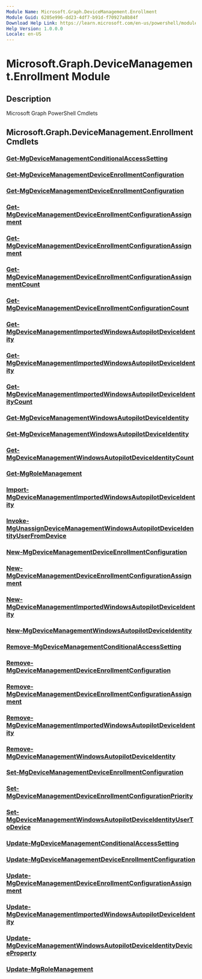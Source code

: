 ```yaml
---
Module Name: Microsoft.Graph.DeviceManagement.Enrollment
Module Guid: 6205e996-dd23-4df7-b91d-f70927a8b84f
Download Help Link: https://learn.microsoft.com/en-us/powershell/module/microsoft.graph.devicemanagement.enrollment/?view=graph-powershell-1.0
Help Version: 1.0.0.0
Locale: en-US
---
```


# Microsoft.Graph.DeviceManagement.Enrollment Module
## Description
Microsoft Graph PowerShell Cmdlets

## Microsoft.Graph.DeviceManagement.Enrollment Cmdlets
### [Get-MgDeviceManagementConditionalAccessSetting](Get-MgDeviceManagementConditionalAccessSetting.md)

### [Get-MgDeviceManagementDeviceEnrollmentConfiguration](Get-MgDeviceManagementDeviceEnrollmentConfiguration.md)

### [Get-MgDeviceManagementDeviceEnrollmentConfiguration](Get-MgDeviceManagementDeviceEnrollmentConfiguration.md)

### [Get-MgDeviceManagementDeviceEnrollmentConfigurationAssignment](Get-MgDeviceManagementDeviceEnrollmentConfigurationAssignment.md)

### [Get-MgDeviceManagementDeviceEnrollmentConfigurationAssignment](Get-MgDeviceManagementDeviceEnrollmentConfigurationAssignment.md)

### [Get-MgDeviceManagementDeviceEnrollmentConfigurationAssignmentCount](Get-MgDeviceManagementDeviceEnrollmentConfigurationAssignmentCount.md)

### [Get-MgDeviceManagementDeviceEnrollmentConfigurationCount](Get-MgDeviceManagementDeviceEnrollmentConfigurationCount.md)

### [Get-MgDeviceManagementImportedWindowsAutopilotDeviceIdentity](Get-MgDeviceManagementImportedWindowsAutopilotDeviceIdentity.md)

### [Get-MgDeviceManagementImportedWindowsAutopilotDeviceIdentity](Get-MgDeviceManagementImportedWindowsAutopilotDeviceIdentity.md)

### [Get-MgDeviceManagementImportedWindowsAutopilotDeviceIdentityCount](Get-MgDeviceManagementImportedWindowsAutopilotDeviceIdentityCount.md)

### [Get-MgDeviceManagementWindowsAutopilotDeviceIdentity](Get-MgDeviceManagementWindowsAutopilotDeviceIdentity.md)

### [Get-MgDeviceManagementWindowsAutopilotDeviceIdentity](Get-MgDeviceManagementWindowsAutopilotDeviceIdentity.md)

### [Get-MgDeviceManagementWindowsAutopilotDeviceIdentityCount](Get-MgDeviceManagementWindowsAutopilotDeviceIdentityCount.md)

### [Get-MgRoleManagement](Get-MgRoleManagement.md)

### [Import-MgDeviceManagementImportedWindowsAutopilotDeviceIdentity](Import-MgDeviceManagementImportedWindowsAutopilotDeviceIdentity.md)

### [Invoke-MgUnassignDeviceManagementWindowsAutopilotDeviceIdentityUserFromDevice](Invoke-MgUnassignDeviceManagementWindowsAutopilotDeviceIdentityUserFromDevice.md)

### [New-MgDeviceManagementDeviceEnrollmentConfiguration](New-MgDeviceManagementDeviceEnrollmentConfiguration.md)

### [New-MgDeviceManagementDeviceEnrollmentConfigurationAssignment](New-MgDeviceManagementDeviceEnrollmentConfigurationAssignment.md)

### [New-MgDeviceManagementImportedWindowsAutopilotDeviceIdentity](New-MgDeviceManagementImportedWindowsAutopilotDeviceIdentity.md)

### [New-MgDeviceManagementWindowsAutopilotDeviceIdentity](New-MgDeviceManagementWindowsAutopilotDeviceIdentity.md)

### [Remove-MgDeviceManagementConditionalAccessSetting](Remove-MgDeviceManagementConditionalAccessSetting.md)

### [Remove-MgDeviceManagementDeviceEnrollmentConfiguration](Remove-MgDeviceManagementDeviceEnrollmentConfiguration.md)

### [Remove-MgDeviceManagementDeviceEnrollmentConfigurationAssignment](Remove-MgDeviceManagementDeviceEnrollmentConfigurationAssignment.md)

### [Remove-MgDeviceManagementImportedWindowsAutopilotDeviceIdentity](Remove-MgDeviceManagementImportedWindowsAutopilotDeviceIdentity.md)

### [Remove-MgDeviceManagementWindowsAutopilotDeviceIdentity](Remove-MgDeviceManagementWindowsAutopilotDeviceIdentity.md)

### [Set-MgDeviceManagementDeviceEnrollmentConfiguration](Set-MgDeviceManagementDeviceEnrollmentConfiguration.md)

### [Set-MgDeviceManagementDeviceEnrollmentConfigurationPriority](Set-MgDeviceManagementDeviceEnrollmentConfigurationPriority.md)

### [Set-MgDeviceManagementWindowsAutopilotDeviceIdentityUserToDevice](Set-MgDeviceManagementWindowsAutopilotDeviceIdentityUserToDevice.md)

### [Update-MgDeviceManagementConditionalAccessSetting](Update-MgDeviceManagementConditionalAccessSetting.md)

### [Update-MgDeviceManagementDeviceEnrollmentConfiguration](Update-MgDeviceManagementDeviceEnrollmentConfiguration.md)

### [Update-MgDeviceManagementDeviceEnrollmentConfigurationAssignment](Update-MgDeviceManagementDeviceEnrollmentConfigurationAssignment.md)

### [Update-MgDeviceManagementImportedWindowsAutopilotDeviceIdentity](Update-MgDeviceManagementImportedWindowsAutopilotDeviceIdentity.md)

### [Update-MgDeviceManagementWindowsAutopilotDeviceIdentityDeviceProperty](Update-MgDeviceManagementWindowsAutopilotDeviceIdentityDeviceProperty.md)

### [Update-MgRoleManagement](Update-MgRoleManagement.md)


